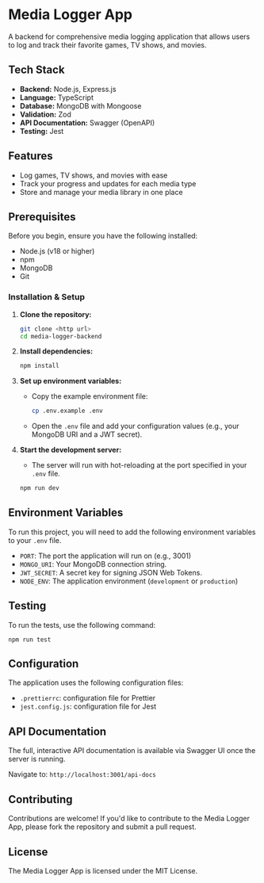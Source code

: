 # Media Logger App

A backend for comprehensive media logging application that allows users to log and track their favorite games, TV shows, and movies.

## Tech Stack

- **Backend:** Node.js, Express.js
- **Language:** TypeScript
- **Database:** MongoDB with Mongoose
- **Validation:** Zod
- **API Documentation:** Swagger (OpenAPI)
- **Testing:** Jest

## Features

- Log games, TV shows, and movies with ease
- Track your progress and updates for each media type
- Store and manage your media library in one place

## Prerequisites

Before you begin, ensure you have the following installed:

- Node.js (v18 or higher)
- npm
- MongoDB
- Git

### Installation & Setup

1.  **Clone the repository:**

    ```sh
    git clone <http url>
    cd media-logger-backend
    ```

2.  **Install dependencies:**

    ```sh
    npm install
    ```

3.  **Set up environment variables:**
    - Copy the example environment file:
      ```sh
      cp .env.example .env
      ```
    - Open the `.env` file and add your configuration values (e.g., your MongoDB URI and a JWT secret).

4.  **Start the development server:**
    - The server will run with hot-reloading at the port specified in your `.env` file.
    ```sh
    npm run dev
    ```

## Environment Variables

To run this project, you will need to add the following environment variables to your `.env` file.

- `PORT`: The port the application will run on (e.g., 3001)
- `MONGO_URI`: Your MongoDB connection string.
- `JWT_SECRET`: A secret key for signing JSON Web Tokens.
- `NODE_ENV`: The application environment (`development` or `production`)

## Testing

To run the tests, use the following command:

```
npm run test
```

## Configuration

The application uses the following configuration files:

- `.prettierrc`: configuration file for Prettier
- `jest.config.js`: configuration file for Jest

## API Documentation

The full, interactive API documentation is available via Swagger UI once the server is running.

Navigate to: `http://localhost:3001/api-docs`

## Contributing

Contributions are welcome! If you'd like to contribute to the Media Logger App, please fork the repository and submit a pull request.

## License

The Media Logger App is licensed under the MIT License.
